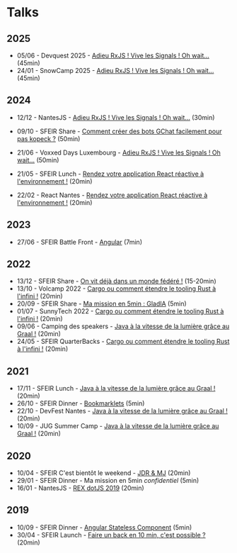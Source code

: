 # Talks

## 2025

- 05/06 - Devquest 2025 - [Adieu RxJS ! Vive les Signals ! Oh wait…](https://kuroidoruido.github.io/talks/2025/06-05_devquest-2025_adieu-rxjs/index.html) (45min)
- 24/01 - SnowCamp 2025 - [Adieu RxJS ! Vive les Signals ! Oh wait…](https://kuroidoruido.github.io/talks/2025/01-24_snowcamp-2025_adieu-rxjs/index.html) (45min)

## 2024

- 12/12 - NantesJS - [Adieu RxJS ! Vive les Signals ! Oh wait…](https://kuroidoruido.github.io/talks/2024/12-12_nantesjs_adieu-rxjs/index.html) (30min)

- 09/10 - SFEIR Share - [Comment créer des bots GChat facilement pour pas kopeck ?](https://kuroidoruido.github.io/talks/2024/10-09_sfeir-share_bot-gchat/index.html) (50min)

- 21/06 - Voxxed Days Luxembourg - [Adieu RxJS ! Vive les Signals ! Oh wait…](https://kuroidoruido.github.io/talks/2024/06-21_voxxed-lux_adieu-rxjs/index.html) (50min)

- 21/05 - SFEIR Lunch - [Rendez votre application React réactive à l'environnement !](https://kuroidoruido.github.io/talks/2024/05-21_sfeir-lunch_env-reactive-web-app/index.html) (20min)

- 22/02 - React Nantes - [Rendez votre application React réactive à l'environnement !](https://kuroidoruido.github.io/talks/2024/02-22_react-nantes_env-reactive-web-app/index.html) (20min)

## 2023

- 27/06 - SFEIR Battle Front - [Angular](https://kuroidoruido.github.io/talks/2023/06-27_sfeir-battle-front_angular/index.html) (7min)

## 2022

- 13/12 - SFEIR Share - [On vit déjà dans un monde fédéré !](https://kuroidoruido.github.io/talks/2022/12-13_sfeir-share_on-vit-deja-dans-un-monde-federe/index.html) (15-20min)
- 13/10 - Volcamp 2022 - [Cargo ou comment étendre le tooling Rust à l'infini !](https://kuroidoruido.github.io/talks/2022/10-13_volcamp_tooling-rust-extensible/index.html) (20min)
- 20/09 - SFEIR Share - [Ma mission en 5min : GladIA](https://kuroidoruido.github.io/talks/2022/09-20_sfeir-share_ma-mission-en-5-min--gladia/index.html) (5min)
- 01/07 - SunnyTech 2022 - [Cargo ou comment étendre le tooling Rust à l'infini !](https://kuroidoruido.github.io/talks/2022/07-01_sunnytech_tooling-rust-extensible/index.html) (20min)
- 09/06 - Camping des speakers - [Java à la vitesse de la lumière grâce au Graal !](https://kuroidoruido.github.io/talks/2022/06-09_camping-des-speakers_java-graalvm/index.html) (20min)
- 24/05 - SFEIR QuarterBacks - [Cargo ou comment étendre le tooling Rust à l'infini !](https://kuroidoruido.github.io/talks/2022/05-24_sfeir-quarterbacks_tooling-rust-extensible/index.html) (20min)

## 2021

- 17/11 - SFEIR Lunch - [Java à la vitesse de la lumière grâce au Graal !](https://kuroidoruido.github.io/talks/2021/11-17_sfeir-lunch_java-graalvm/index.html) (20min)
- 26/10 - SFEIR Dinner - [Bookmarklets](https://kuroidoruido.github.io/talks/2021/10-26_sfeir-dinner_bookmarklets/index.html) (5min)
- 22/10 - DevFest Nantes - [Java à la vitesse de la lumière grâce au Graal !](https://kuroidoruido.github.io/talks/2021/10-22_devfest-nantes_java-graalvm/index.html) (20min)
- 10/09 - JUG Summer Camp - [Java à la vitesse de la lumière grâce au Graal !](https://kuroidoruido.github.io/talks/2021/09-10_jug-summer-camp_java-graalvm/index.html) (20min)

## 2020

- 10/04 - SFEIR C'est bientôt le weekend - [JDR & MJ](https://kuroidoruido.github.io/talks/2020/04-10_sfeir-bientot-le-week-end_jdr_mj/slide.html) (20min)
- 29/01 - SFEIR Dinner - Ma mission en 5min _confidentiel_ (5min)
- 16/01 - NantesJS - [REX dotJS 2019](https://kuroidoruido.github.io/talks/2020/01-16_rex-dotjs2019/Meetup_NantesJs_REXP_DotJS2019) (20min)

## 2019

- 10/09 - SFEIR Dinner - [Angular Stateless Component](https://kuroidoruido.github.io/talks/2019/09-10_sfeir-dinner_angular-function-component/diapo.html) (5min)
- 30/04 - SFEIR Launch - [Faire un back en 10 min, c'est possible ?](https://kuroidoruido.github.io/talks/2019/04-30_sfeir-launch_strapijs/diapo.pdf) (20min)
